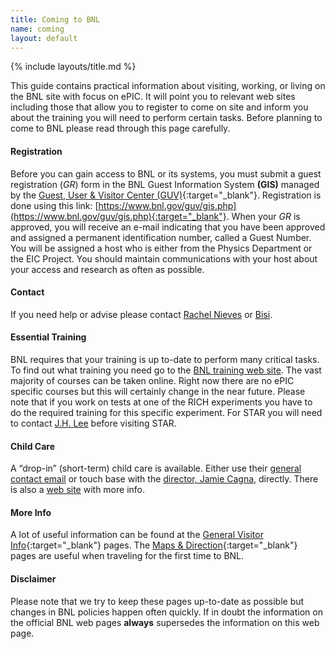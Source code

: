 ```yaml
---
title: Coming to BNL
name: coming
layout: default
---
```


{% include layouts/title.md %}

This guide contains practical information about visiting, working, or living on the BNL site with focus on ePIC. It will point you to relevant web sites including those that allow you to register to come on site and inform you about the training you will need to perform certain tasks. Before planning to come to BNL please read through this page carefully.

#### Registration

Before you can gain access to BNL or its systems, you must submit a guest registration (_GR_) form in the BNL Guest Information System __(GIS)__ managed by the [Guest, User & Visitor Center (GUV)](https://www.bnl.gov/guv/id.php){:target="_blank"}.  Registration is done using this link: [https://www.bnl.gov/guv/gis.php](https://www.bnl.gov/guv/gis.php){:target="_blank"}. When your _GR_ is approved, you will receive an e-mail indicating that you have been approved and assigned a permanent identification number, called a Guest Number. You will be assigned a host who is either from the Physics Department or the EIC Project.  You should maintain communications with your host about your access and research as often as possible.  

#### Contact

If you need help or advise please contact [Rachel Nieves](mailto:irachel@bnl.gov) or [Bisi](mailto:oogunleye@bnl.gov).

#### Essential Training

BNL requires that your training is up to-date to perform many critical tasks. To find out what training you need go to the [BNL training web site](https://www.bnl.gov/training/). The vast majority of courses can be taken online. Right now there are no ePIC specific courses but this will certainly change in the near future.  Please note that if you work on tests at one of the RICH experiments you have to do the required training for this specific experiment. For STAR you will need to contact [J.H. Lee](mailto:jhlee@bnl.gov) before visiting STAR.

#### Child Care

A “drop-in” (short-term) child care is available. Either use their [general contact email](mailto:Parents@skiesthelimitllc.com) or touch base with the [director, Jamie Cagna](mailto:jcagna@skiesthelimitllc.com), directly. There is also a [web site](https://www.bnl.gov/hr/benefits/childcare.php) with more info.

#### More Info

A lot of useful information can be found at the [General Visitor Info](https://www.bnl.gov/visitorinfo/){:target="_blank"} pages. The [Maps & Direction](https://www.bnl.gov/maps/){:target="_blank"} pages are useful when traveling for the first time to BNL.

#### Disclaimer

Please note that we try to keep these pages up-to-date as possible but changes in BNL policies happen often quickly.  If in doubt the information on the official BNL web pages **always** supersedes the information on this web page.
